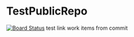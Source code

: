 # TestPublicRepo
[![Board Status](https://dev.azure.com/johnhjliu/8972b0d9-1d5b-4b37-a71f-d15ba19249bc/dee8429e-79fe-432a-be06-fd3b507390c4/_apis/work/boardbadge/fad71695-e3a5-4795-a045-f9172cde2414)](https://dev.azure.com/johnhjliu/8972b0d9-1d5b-4b37-a71f-d15ba19249bc/_boards/board/t/dee8429e-79fe-432a-be06-fd3b507390c4/Microsoft.RequirementCategory/)
test link work items from commit
